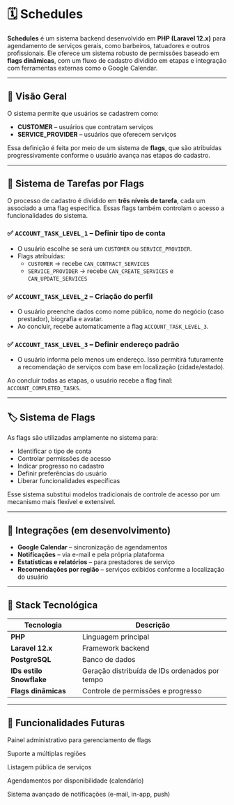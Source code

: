 # 🗓️ Schedules

**Schedules** é um sistema backend desenvolvido em **PHP (Laravel 12.x)** para agendamento de serviços gerais, como barbeiros, tatuadores e outros profissionais. Ele oferece um sistema robusto de permissões baseado em **flags dinâmicas**, com um fluxo de cadastro dividido em etapas e integração com ferramentas externas como o Google Calendar.

---

## 🚀 Visão Geral

O sistema permite que usuários se cadastrem como:

-   **CUSTOMER** – usuários que contratam serviços
-   **SERVICE_PROVIDER** – usuários que oferecem serviços

Essa definição é feita por meio de um sistema de **flags**, que são atribuídas progressivamente conforme o usuário avança nas etapas do cadastro.

---

## 🔐 Sistema de Tarefas por Flags

O processo de cadastro é dividido em **três níveis de tarefa**, cada um associado a uma flag específica. Essas flags também controlam o acesso a funcionalidades do sistema.

### ✅ `ACCOUNT_TASK_LEVEL_1` – Definir tipo de conta

-   O usuário escolhe se será um `CUSTOMER` ou `SERVICE_PROVIDER`.
-   Flags atribuídas:
    -   `CUSTOMER` → recebe `CAN_CONTRACT_SERVICES`
    -   `SERVICE_PROVIDER` → recebe `CAN_CREATE_SERVICES` e `CAN_UPDATE_SERVICES`

### ✅ `ACCOUNT_TASK_LEVEL_2` – Criação do perfil

-   O usuário preenche dados como nome público, nome do negócio (caso prestador), biografia e avatar.
-   Ao concluir, recebe automaticamente a flag `ACCOUNT_TASK_LEVEL_3`.

### ✅ `ACCOUNT_TASK_LEVEL_3` – Definir endereço padrão

-   O usuário informa pelo menos um endereço. Isso permitirá futuramente a recomendação de serviços com base em localização (cidade/estado).

Ao concluir todas as etapas, o usuário recebe a flag final: `ACCOUNT_COMPLETED_TASKS`.

---

## 🏷️ Sistema de Flags

As flags são utilizadas amplamente no sistema para:

-   Identificar o tipo de conta
-   Controlar permissões de acesso
-   Indicar progresso no cadastro
-   Definir preferências do usuário
-   Liberar funcionalidades específicas

Esse sistema substitui modelos tradicionais de controle de acesso por um mecanismo mais flexível e extensível.

---

## 🔌 Integrações (em desenvolvimento)

-   **Google Calendar** – sincronização de agendamentos
-   **Notificações** – via e-mail e pela própria plataforma
-   **Estatísticas e relatórios** – para prestadores de serviço
-   **Recomendações por região** – serviços exibidos conforme a localização do usuário

---

## 🧱 Stack Tecnológica

| Tecnologia               | Descrição                                      |
| ------------------------ | ---------------------------------------------- |
| **PHP**                  | Linguagem principal                            |
| **Laravel 12.x**         | Framework backend                              |
| **PostgreSQL**           | Banco de dados                                 |
| **IDs estilo Snowflake** | Geração distribuída de IDs ordenados por tempo |
| **Flags dinâmicas**      | Controle de permissões e progresso             |

---

## 📌 Funcionalidades Futuras

Painel administrativo para gerenciamento de flags

Suporte a múltiplas regiões

Listagem pública de serviços

Agendamentos por disponibilidade (calendário)

Sistema avançado de notificações (e-mail, in-app, push)
